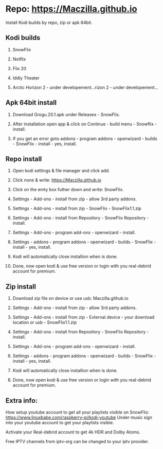 # Repo: https://Maczilla.github.io
Install Kodi builds by repo, zip or apk 64bit.

## Kodi builds
1. SnowFlix

2. Notflix

3. Flix 20

4. Iddly Theater

5. Arctic Horizon 2 - under developement...rizon 2 - under developement...

## Apk 64bit install
1. Download Grogu.20.1.apk under Releases - SnowFlix.

2. After installation open app & click on Continue - build menu - Snowflix - install.

3. If you get an error goto addons - program addons - openwizard - builds - SnowFlix - install - yes, install.

## Repo install 
1. Open kodi settings & file manager and click add.

2. Click none & write: https://Maczilla.github.io

3. Click on the emty box futher down and write: SnowFlix.

4. Settings - Add-ons - install from zip - allow 3rd party addons.

5. Settings - Add-ons - install from zip - SnowFlix - SnowFlix1.1.zip

6. Settings - Add-ons - install from Repository - SnowFlix Repository - install. 

7. Settings - Add-ons - program add-ons - openwizard - install.

8. Settings - addons - program addons - openwizard - builds - SnowFlix - install - yes, install.

9. Kodi will automatically close installion when is done.

10. Done, now open kodi & use free version or login with you real-debrid account for premium.

## Zip install
1. Download zip file on device or use usb: Maczilla.github.io

2. Settings - Add-ons - install from zip - allow 3rd party addons.

3. Settings - Add-ons - install from zip - External device - your download location or usb - SnowFlix1.1.zip

4. Settings - Add-ons - install from Repository - SnowFlix Repository - install. 

5. Settings - Add-ons - program add-ons - openwizard - install.

6. Settings - addons - program addons - openwizard - builds - SnowFlix - install - yes, install.

7. Kodi will automatically close installion when is done.

8. Done, now open kodi & use free version or login with you real-debrid account for premium.

## Extra info:
How setup youtube account to get all your playlists visible on SnowFlix: https://www.linuxbabe.com/raspberry-pi/kodi-youtube
Under music sign into your youtube account to get your playlists visible.

Activate your Real-debrid account to get 4k HDR and Dolby Atoms.

Free IPTV channels from iptv-org can be changed to your iptv provider.
